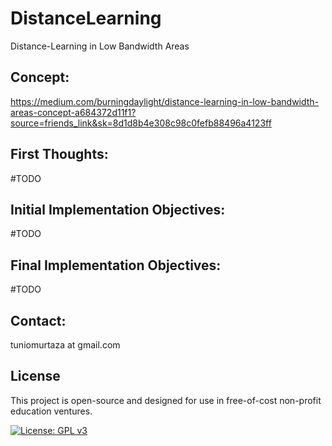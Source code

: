 # DistanceLearning
Distance-Learning in Low Bandwidth Areas


## Concept:
https://medium.com/burningdaylight/distance-learning-in-low-bandwidth-areas-concept-a684372d11f1?source=friends_link&sk=8d1d8b4e308c98c0fefb88496a4123ff  


## First Thoughts:
#TODO



## Initial Implementation Objectives:
#TODO



## Final Implementation Objectives:
#TODO


## Contact:
tuniomurtaza at gmail.com

## License
This project is open-source and designed for use in free-of-cost non-profit education ventures.

[![License: GPL v3](https://img.shields.io/badge/License-GPLv3-blue.svg)](https://www.gnu.org/licenses/gpl-3.0)
